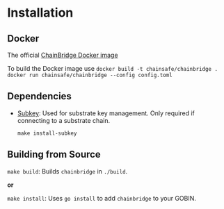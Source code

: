 # Installation

## Docker

The official [ChainBridge Docker image](https://hub.docker.com/r/chainsafe/chainbridge)

To build the Docker image use 
`docker build -t chainsafe/chainbridge .`
`docker run chainsafe/chainbridge --config config.toml`

## Dependencies

- [Subkey](https://github.com/paritytech/substrate): 
Used for substrate key management. Only required if connecting to a substrate chain.

  `make install-subkey`


## Building from Source

`make build`: Builds `chainbridge` in `./build`.

**or**

`make install`: Uses `go install` to add `chainbridge` to your GOBIN.